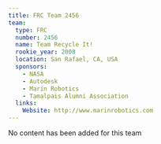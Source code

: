 ```yaml
---
title: FRC Team 2456
team:
  type: FRC
  number: 2456
  name: Team Recycle It!
  rookie_year: 2008
  location: San Rafael, CA, USA
  sponsors:
    - NASA
    - Autodesk
    - Marin Robotics
    - Tamalpais Alumni Association
  links:
    Website: http://www.marinrobotics.com
---
```

No content has been added for this team